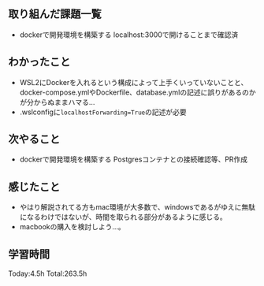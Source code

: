 ## 取り組んだ課題一覧
- dockerで開発環境を構築する localhost:3000で開けることまで確認済

## わかったこと
- WSL2にDockerを入れるという構成によって上手くいっていないことと、docker-compose.ymlやDockerfile、database.ymlの記述に誤りがあるのかが分からぬままハマる…
- .wslconfigに`localhostForwarding=True`の記述が必要
  
## 次やること
- dockerで開発環境を構築する Postgresコンテナとの接続確認等、PR作成

## 感じたこと
- やはり解説されてる方もmac環境が大多数で、windowsであるがゆえに無駄になるわけではないが、時間を取られる部分があるように感じる。
- macbookの購入を検討しよう…。
  
## 学習時間
Today:4.5h
Total:263.5h

